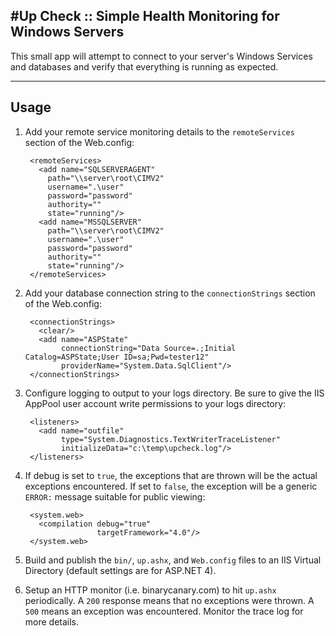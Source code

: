 #Up Check :: Simple Health Monitoring for Windows Servers
---

This small app will attempt to connect to your server's Windows Services and databases and verify that everything is running as expected.

---

## Usage

1. Add your remote service monitoring details to the `remoteServices` section of the Web.config:

		<remoteServices>		  <add name="SQLSERVERAGENT"        	path="\\server\root\CIMV2"	        username=".\user"    	    password="password"        	authority=""	        state="running"/>		  <add name="MSSQLSERVER"        	path="\\server\root\CIMV2"	        username=".\user"    	    password="password"        	authority=""	        state="running"/>		</remoteServices>

2. Add your database connection string to the `connectionStrings` section of the Web.config:

		<connectionStrings>		  <clear/>		  <add name="ASPState"		       connectionString="Data Source=.;Initial Catalog=ASPState;User ID=sa;Pwd=tester12"			   providerName="System.Data.SqlClient"/>		</connectionStrings>

3. Configure logging to output to your logs directory. Be sure to give the IIS AppPool user account write permissions to your logs directory:

		<listeners>		  <add name="outfile"		       type="System.Diagnostics.TextWriterTraceListener"		       initializeData="c:\temp\upcheck.log"/>		</listeners>


4. If debug is set to `true`, the exceptions that are thrown will be the actual exceptions encountered. If set to `false`, the exception will be a generic `ERROR:` message suitable for public viewing:

		<system.web>		  <compilation debug="true"        		       targetFramework="4.0"/>		</system.web>

5. Build and publish the `bin/`, `up.ashx`, and `Web.config` files to an IIS Virtual Directory (default settings are for ASP.NET 4).

6. Setup an HTTP monitor (i.e. binarycanary.com) to hit `up.ashx` periodically. A `200` response means that no exceptions were thrown. A `500` means an exception was encountered. Monitor the trace log for more details.


